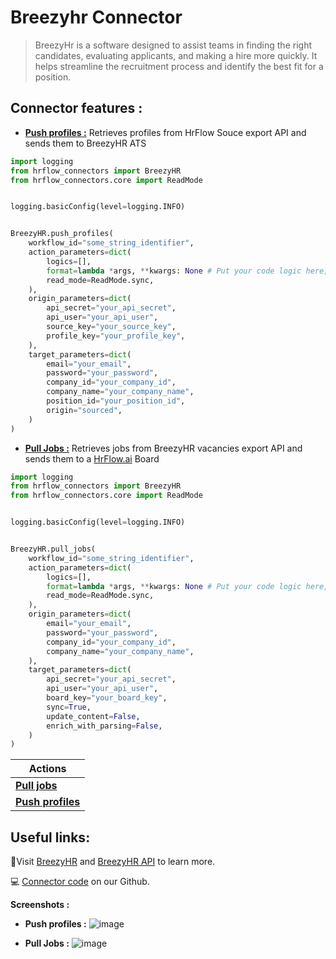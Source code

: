 
# Breezyhr Connector

> BreezyHr is a software designed to assist teams in finding the right candidates, evaluating applicants, and making a hire more quickly.
It helps streamline the recruitment process and identify the best fit for a position.

## Connector features :

- **[Push profiles :](https://github.com/Riminder/hrflow-connectors/blob/master/src/hrflow_connectors/connectors/breezyhr/docs/pull_jobs.md)**  Retrieves profiles from HrFlow Souce export API and sends them to BreezyHR ATS

```python
import logging
from hrflow_connectors import BreezyHR
from hrflow_connectors.core import ReadMode


logging.basicConfig(level=logging.INFO)


BreezyHR.push_profiles(
    workflow_id="some_string_identifier",
    action_parameters=dict(
        logics=[],
        format=lambda *args, **kwargs: None # Put your code logic here,
        read_mode=ReadMode.sync,
    ),
    origin_parameters=dict(
        api_secret="your_api_secret",
        api_user="your_api_user",
        source_key="your_source_key",
        profile_key="your_profile_key",
    ),
    target_parameters=dict(
        email="your_email",
        password="your_password",
        company_id="your_company_id",
        company_name="your_company_name",
        position_id="your_position_id",
        origin="sourced",
    )
)
```


- **[Pull Jobs :](https://github.com/Riminder/hrflow-connectors/blob/master/src/hrflow_connectors/connectors/breezyhr/docs/pull_jobs.md)** Retrieves jobs from BreezyHR vacancies export API  and sends them to a [HrFlow.ai](http://HrFlow.ai) Board



```python
import logging
from hrflow_connectors import BreezyHR
from hrflow_connectors.core import ReadMode


logging.basicConfig(level=logging.INFO)


BreezyHR.pull_jobs(
    workflow_id="some_string_identifier",
    action_parameters=dict(
        logics=[],
        format=lambda *args, **kwargs: None # Put your code logic here,
        read_mode=ReadMode.sync,
    ),
    origin_parameters=dict(
        email="your_email",
        password="your_password",
        company_id="your_company_id",
        company_name="your_company_name",
    ),
    target_parameters=dict(
        api_secret="your_api_secret",
        api_user="your_api_user",
        board_key="your_board_key",
        sync=True,
        update_content=False,
        enrich_with_parsing=False,
    )
)
```


| Actions |
| ------- |
| [**Pull jobs**](docs/pull_jobs.md) |
| [**Push profiles**](docs/push_profiles.md) |

## **Useful links:**

📄Visit [BreezyHR](https://breezy.hr/) and [BreezyHR API](https://developer.breezy.hr/reference/overview) to learn more.

💻 [Connector code](https://github.com/Riminder/hrflow-connectors/tree/master/src/hrflow_connectors/connectors/breezyhr) on our Github.


**Screenshots :**

- **Push profiles :**
![image](https://user-images.githubusercontent.com/55802491/212358414-f29104b6-c54b-4f91-b376-1fe7b5fb8eb1.png)

    
- **Pull Jobs :**
![image](https://user-images.githubusercontent.com/55802491/210258882-e9e0abda-62a5-4267-89f0-61460c10abe1.png)




